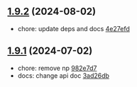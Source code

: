 ## [1.9.2](https://github.com/tomjs/vite-plugin-electron/compare/v1.9.1...v1.9.2) (2024-08-02)

- chore: update deps and docs [4e27efd](https://github.com/tomjs/vite-plugin-electron/commit/4e27efd)

## [1.9.1](https://github.com/tomjs/vite-plugin-electron/compare/v1.9.0...v1.9.1) (2024-07-02)

- chore: remove np [982e7d7](https://github.com/tomjs/vite-plugin-electron/commit/982e7d7)
- docs: change api doc [3ad26db](https://github.com/tomjs/vite-plugin-electron/commit/3ad26db)
